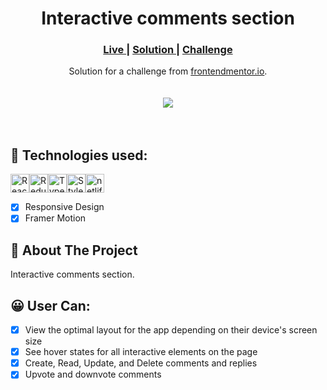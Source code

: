<h1 align="center">Interactive comments section</h1>
<div align="center">
  <h3>
    <a href="https://comments-fe-mentor.netlify.app" color="white">
      Live
    </a>
    <span> | </span>
    <a href="https://github.com/JaneMoroz/frontend-mentor-interactive-comments-section">
      Solution
    </a>
   <span> | </span>
    <a href="https://www.frontendmentor.io/challenges/interactive-comments-section-iG1RugEG9">
      Challenge
    </a>
  </h3>
</div>
<div align="center">
   Solution for a challenge from  <a href="https://www.frontendmentor.io/" target="_blank">frontendmentor.io</a>.
</div>
<br/>
<br/>

<div align="center"><img src="https://res.cloudinary.com/dz209s6jk/image/upload/q_auto:good,w_900/Challenges/l3cxamx1e6vpngqjtdyt.jpg"></img></div>
<br/>
<br/>

## 🚀 Technologies used:

<img src="https://img.shields.io/badge/react-%2320232a.svg?style=for-the-badge&logo=react&logoColor=%2361DAFB" alt="React icon" height="30" /><img src="https://img.shields.io/badge/redux-%23593d88.svg?style=for-the-badge&logo=redux&logoColor=white" alt="Redux icon" height="30" /><img src="https://img.shields.io/badge/typescript-%23007ACC.svg?style=for-the-badge&logo=typescript&logoColor=white" alt="Typescript icon" height="30" /><img src="https://img.shields.io/badge/styled--components-DB7093?style=for-the-badge&logo=styled-components&logoColor=white" alt="Styles Components icon" height="30" /><img src="https://img.shields.io/badge/netlify-%23000000.svg?style=for-the-badge&logo=netlify&logoColor=#00C7B7" alt="netlify icon" height="30" />

- [x] Responsive Design
- [x] Framer Motion

## 📄 About The Project

Interactive comments section.
<br/>

## 😀 User Can:

- [x] View the optimal layout for the app depending on their device's screen size
- [x] See hover states for all interactive elements on the page
- [x] Create, Read, Update, and Delete comments and replies
- [x] Upvote and downvote comments
